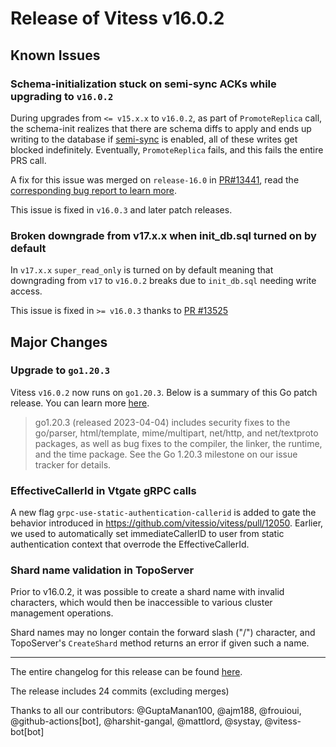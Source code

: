 # Release of Vitess v16.0.2

## Known Issues

### Schema-initialization stuck on semi-sync ACKs while upgrading to `v16.0.2`

During upgrades from `<= v15.x.x` to `v16.0.2`, as part of `PromoteReplica` call, the schema-init realizes that there are schema diffs to apply and ends up writing to the database if [semi-sync](https://vitess.io/docs/16.0/reference/features/mysql-replication/#semi-sync) is enabled, all of these writes get blocked indefinitely.
Eventually, `PromoteReplica` fails, and this fails the entire PRS call.

A fix for this issue was merged on `release-16.0` in [PR#13441](https://github.com/vitessio/vitess/pull/13441), read the [corresponding bug report to learn more](https://github.com/vitessio/vitess/issues/13426).

This issue is fixed  in `v16.0.3` and later patch releases.

### <a id="init-db-sql-turned-on"/>Broken downgrade from v17.x.x when init_db.sql turned on by default

In `v17.x.x` `super_read_only` is turned on by default meaning that downgrading from `v17` to `v16.0.2` breaks due to `init_db.sql` needing write access.

This issue is fixed in `>= v16.0.3` thanks to [PR #13525](https://github.com/vitessio/vitess/pull/13525)

## Major Changes

### Upgrade to `go1.20.3`

Vitess `v16.0.2` now runs on `go1.20.3`.
Below is a summary of this Go patch release. You can learn more [here](https://go.dev/doc/devel/release#go1.20).

> go1.20.3 (released 2023-04-04) includes security fixes to the go/parser, html/template, mime/multipart, net/http, and net/textproto packages, as well as bug fixes to the compiler, the linker, the runtime, and the time package. See the Go 1.20.3 milestone on our issue tracker for details.

### EffectiveCallerId in Vtgate gRPC calls

A new flag `grpc-use-static-authentication-callerid` is added to gate the behavior introduced in https://github.com/vitessio/vitess/pull/12050.
Earlier, we used to automatically set immediateCallerID to user from static authentication context that overrode the EffectiveCallerId.


### Shard name validation in TopoServer

Prior to v16.0.2, it was possible to create a shard name with invalid characters, which would then be inaccessible to various cluster management operations.

Shard names may no longer contain the forward slash ("/") character, and TopoServer's `CreateShard` method returns an error if given such a name.


------------
The entire changelog for this release can be found [here](https://github.com/vitessio/vitess/blob/main/changelog/16.0/16.0.2/changelog.md).

The release includes 24 commits (excluding merges)

Thanks to all our contributors: @GuptaManan100, @ajm188, @frouioui, @github-actions[bot], @harshit-gangal, @mattlord, @systay, @vitess-bot[bot]


